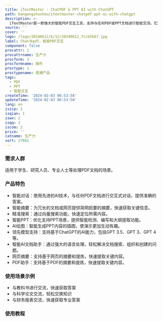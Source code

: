 ```yaml
---
title: iTextMaster - ChatPDF & PPT AI with ChatGPT
path: bangongzhushou/itextmaster-chatpdf-ppt-ai-with-chatgpt
description: >-
  iTextMaster是一款强大的智能PDF交互工具，支持与任何PDF或PPT文档进行智能交流。它还支持对网页进行摘要和提炼。无论您是学生、研究人员、专业人士还是处理PDF文档的任何人，iTextMaster都将为您提供全面而智能的体验。
source: ''
cover: ''
logo: /logo/20240612/6/12/20240612_7ccb5b67.jpg
label: Chat与pdf，智能PDF交互
component: false
procattr: 1
procattrname: 生产力
procform: 3
procformname: 插件
proctype: 1
proctypename: 普通产品
tags:
  - PDF
  - PPT
  - 智能交互
createTime: '2024-02-03 06:53:58'
updateTime: '2024-02-03 06:53:58'
lang: en
isicp: 2
isqian: 1
iswx: 2
isqq: 2
iscom: 2
price: ''
catname: 生产力
sort: 27881
---
```




### 需求人群
适用于学生、研究人员、专业人士等处理PDF文档的场景。

### 产品特色
- 智能对话：使用先进的AI技术，与任何PDF文档进行交互式对话，提供准确的答案。
- 智能摘要：为冗长的文档或网页提供简明扼要的摘要，快速获取关键信息。
- 精准搜索：通过向量搜索功能，快速定位所需内容。
- 智能PPT：优化支持PPT场景，提供智能检测、编写和大纲提取功能。
- AI绘图：智能生成PPT内容的插图，使演示更加生动有趣。
- 领先模型支持：支持基于ChatGPT的AI能力，包括GPT 3.5、GPT 3、GPT 4等。
- 智能AI文档助手：通过强大的语言处理，轻松解决文档搜索、组织和创建的问题。
- 网页摘要：支持基于网页的摘要和提炼，快速提取关键内容。
- PDF助手：支持基于PDF的摘要和提炼，快速提取关键内容。

### 使用场景示例
- 与教科书进行交流，快速获取答案
- 与科学论文交流，轻松交换知识
- 与财务报表交流，快速获取专业答案

### 使用教程


  
